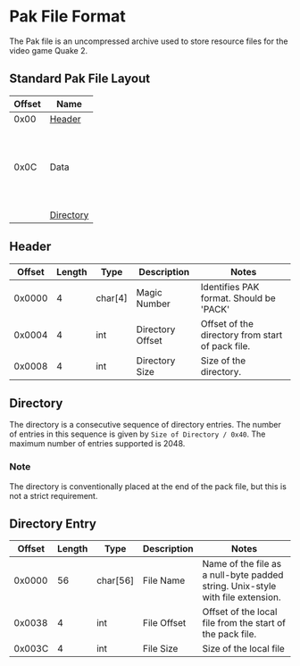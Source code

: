 # Pak File Format
The Pak file is an uncompressed archive used to store resource files for the video game Quake 2.

## Standard Pak File Layout
| Offset | Name |
|--------|------|
| 0x00   | [Header](#header) |
| 0x0C   | <br><br><br> Data <br><br><br><br> |
|        | [Directory](#directory) |

## Header
| Offset | Length | Type    | Description      | Notes                                                    |
|--------|--------|---------|------------------|----------------------------------------------------------|
| 0x0000 | 4      | char[4] | Magic Number     | Identifies PAK format. Should be 'PACK'                  |
| 0x0004 | 4      | int     | Directory Offset | Offset of the directory from start of pack file.         |
| 0x0008 | 4      | int     | Directory Size   | Size of the directory.                                   |

## Directory
The directory is a consecutive sequence of directory entries. The number of entries in this sequence is given by ```Size of Directory / 0x40```. The maximum number of entries supported is 2048.

### Note
The directory is conventionally placed at the end of the pack file, but this is not a strict requirement.

## Directory Entry
| Offset | Length  | Type     | Description | Notes                                                                          |
|--------|---------|----------|-------------|--------------------------------------------------------------------------------|
| 0x0000 | 56      | char[56] | File Name   | Name of the file as a null-byte padded string. Unix-style with file extension. |
| 0x0038 | 4       | int      | File Offset | Offset of the local file from the start of the pack file.                      |
| 0x003C | 4       | int      | File Size   | Size of the local file                                                       |
